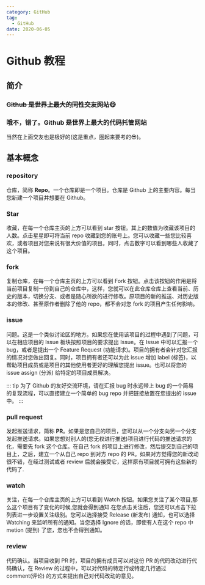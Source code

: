 ```yaml
---
category: GitHub
tag:
  - GitHub
date: 2020-06-05
---
```


# Github 教程

## 简介

### ~~Github 是世界上最大的同性交友网站:yum:~~

### 哦不，错了。Github 是世界上最大的代码托管网站

当然在上面交友也是极好的(这是重点，圈起来要考的:sunglasses:)。

## 基本概念

### repository

仓库，简称 **Repo**。一个仓库即是一个项目。仓库是 Github 上的主要内容。每当您新建一个项目并想要在 Github。

### Star

收藏，在每一个仓库主页的上方可以看到 star 按钮。其上的数值为收藏该项目的人数。点击星星即可将当前 repo 收藏到您的账号上。您可以收藏一些您比较喜欢，或者项目对您来说有很大价值的项目。同时，点击数字可以看到哪些人收藏了这个项目。

### fork

复制仓库，在每一个仓库主页的上方可以看到 Fork 按钮。点击该按钮的作用是将当前项目复制一份到自己的仓库中，这样，您就可以在此仓库仓库上查看当前、历史的版本，切换分支、或者是随心所欲的进行修改。原项目的新的推送、对历史版本的修改、甚至原作者删除了他的 repo，都不会对您 fork 的项目产生任何影响。

### issue

问题。这是一个类似讨论区的地方。如果您在使用该项目的过程中遇到了问题，可以在相应项目的 Issue 板块按照项目的要求提出 Issue。在 Issue 中可以汇报一个 bug，或者是提出一个 Feature Request (功能请求)。项目的拥有者会针对您汇报的情况对您做出回复。同时，项目拥有者还可以为此 issue 增加 label (标签)，以帮助项目成员或是项目的其他使用者更好的理解您提出 issue。也可以将您的 issue assign (分派) 给特定的项目成员解决。

::: tip
为了 Github 的友好交流环境，请在汇报 bug 时永远带上 bug 的一个简易的复现流程，可以直接建立一个简单的 bug repo 并把链接放置在您提出的 issue 中。
:::

### pull request

发起推送请求，简称 **PR**。如果是您自己的项目，您可以从一个分支向另一个分支发起推送请求。如果您想对别人的(您无权进行推送)项目进行代码的推送请求的化，需要先 fork 这个仓库。在自己 fork 的项目上进行修改，然后提交到自己的项目上，之后，建立一个从自己 repo 到对方 repo 的 PR。如果对方觉得您的新改动很不错，在经过测试或者 review 后就会接受它，这样原有项目就可拥有这些新的代码了.

### watch

关注，在每一个仓库主页的上方可以看到 Watch 按钮。如果您关注了某个项目,那么这个项目有了变化的时候,您就会得到通知.在您点击关注后，您还可以点击下拉列表进一步设置关注级别。您可以选择接受 Release (新发布) 通知，也可以选择 Watching 来监听所有的通知。当您选择 Ignore 的话，即使有人在这个 repo 中 metion (提到) 了您，您也不会得到通知。

### review

代码确认。当项目收到 PR 时，项目的拥有成员可以对这份 PR 的代码改动进行代码确认，在 Review 的过程中，可以对代码的特定行或特定几行通过 comment(评论) 的方式来提出自己对代码改动的意见。
